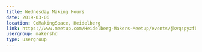 ```yaml
---
title: Wednesday Making Hours
date: 2019-03-06
location: CoMakingSpace, Heidelberg
link: https://www.meetup.com/Heidelberg-Makers-Meetup/events/jkvqspyzfbjb/
usergroup: makershd
type: usergroup
---
```

